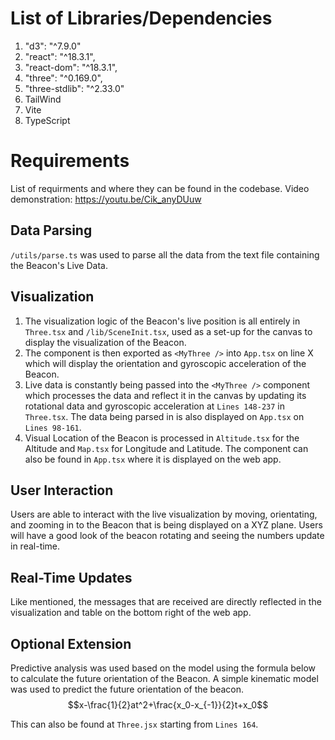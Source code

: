 # List of Libraries/Dependencies
1. "d3": "^7.9.0"
2. "react": "^18.3.1",
3. "react-dom": "^18.3.1",
4. "three": "^0.169.0",
5. "three-stdlib": "^2.33.0"
6. TailWind
7. Vite
8. TypeScript
   
# Requirements
List of requirments and where they can be found in the codebase. Video demonstration: https://youtu.be/Cik_anyDUuw

## Data Parsing
`/utils/parse.ts` was used to parse all the data from the text file containing the Beacon's Live Data.

## Visualization
1. The visualization logic of the Beacon's live position is all entirely in `Three.tsx` and `/lib/SceneInit.tsx`, used as a set-up for the canvas to display the visualization of the Beacon. 
2. The component is then exported as `<MyThree />` into `App.tsx` on line X which will display the orientation and gyroscopic acceleration of the Beacon.
3. Live data is constantly being passed into the `<MyThree />` component which processes the data and reflect it in the canvas by updating its rotational data and gyroscopic acceleration at `Lines 148-237` in `Three.tsx`. The data being parsed in is also displayed on `App.tsx` on `Lines 98-161`.
4. Visual Location of the Beacon is processed in `Altitude.tsx` for the Altitude and `Map.tsx` for Longitude and Latitude. The component can also be found in `App.tsx` where it is displayed on the web app.

## User Interaction
Users are able to interact with the live visualization by moving, orientating, and zooming in to the Beacon that is being displayed on a XYZ plane. Users will have a good look of the beacon rotating and seeing the numbers update in real-time.

## Real-Time Updates
Like mentioned, the messages that are received are directly reflected in the visualization and table on the bottom right of the web app.

## Optional Extension
Predictive analysis was used based on the model using the formula below to calculate the future orientation of the Beacon. A simple kinematic model was used to predict the future orientation of the beacon.
$$x-\frac{1}{2}at^2+\frac{x_0-x_{-1}}{2}t+x_0$$

This can also be found at `Three.jsx` starting from `Lines 164`.
